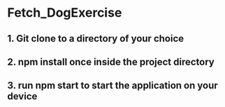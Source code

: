 # Fetch_DogExercise

## 1. Git clone to a directory of your choice
## 2. npm install once inside the project directory
## 3. run npm start to start the application on your device

